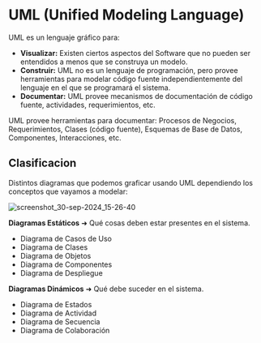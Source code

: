 # UML (Unified Modeling Language)

UML es un lenguaje gráfico para:

- **Visualizar:** Existen ciertos aspectos del Software que no pueden ser entendidos a menos que se construya un modelo.
- **Construir:** UML no es un lenguaje de programación, pero provee herramientas para modelar código fuente independientemente del lenguaje en el que se programará el sistema.
- **Documentar:** UML provee mecanismos de documentación de código fuente, actividades, requerimientos, etc.

UML provee herramientas para documentar: Procesos de Negocios, Requerimientos, Clases (código fuente), Esquemas de Base de Datos, Componentes, Interacciones, etc.

## Clasificacion

Distintos diagramas que podemos graficar usando UML dependiendo los conceptos que vayamos a modelar:

![screenshot_30-sep-2024_15-26-40](https://github.com/user-attachments/assets/2842c823-7136-4379-8b2f-a44e61c624c4)


**Diagramas Estáticos** ➜ Qué cosas deben estar presentes en el sistema.
- Diagrama de Casos de Uso
- Diagrama de Clases
- Diagrama de Objetos
- Diagrama de Componentes
- Diagrama de Despliegue

**Diagramas Dinámicos** ➜ Qué debe suceder en el sistema.
- Diagrama de Estados
- Diagrama de Actividad
- Diagrama de Secuencia
- Diagrama de Colaboración
